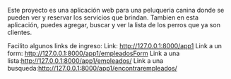 Este proyecto es una aplicación web para una peluqueria canina donde se pueden ver y reservar los servicios que brindan. Tambien en esta aplicación, puedes agregar, buscar y ver la lista de los perros que ya son clientes.

Facilito algunos links de ingreso: Link: http://127.0.0.1:8000/app1 Link a un form: http://127.0.0.1:8000/app1/empleadosForm Link a una lista:http://127.0.0.1:8000/app1/empleados/ Link a una busqueda:http://127.0.0.1:8000/app1/encontrarempleados/